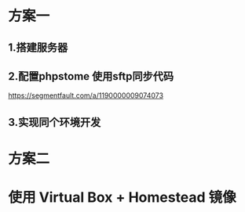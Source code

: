 # 方案一
## 1.搭建服务器

## 2.配置phpstome 使用sftp同步代码
https://segmentfault.com/a/1190000009074073

## 3.实现同个环境开发

# 方案二
# 使用 Virtual Box + Homestead 镜像